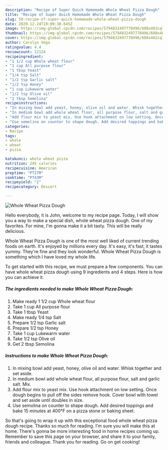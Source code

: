 ```yaml
---
description: "Recipe of Super Quick Homemade Whole Wheat Pizza Dough"
title: "Recipe of Super Quick Homemade Whole Wheat Pizza Dough"
slug: 50-recipe-of-super-quick-homemade-whole-wheat-pizza-dough
date: 2020-12-24T19:09:30.645Z
image: https://img-global.cpcdn.com/recipes/5794832497770496/680x482cq70/whole-wheat-pizza-dough-recipe-main-photo.jpg
thumbnail: https://img-global.cpcdn.com/recipes/5794832497770496/680x482cq70/whole-wheat-pizza-dough-recipe-main-photo.jpg
cover: https://img-global.cpcdn.com/recipes/5794832497770496/680x482cq70/whole-wheat-pizza-dough-recipe-main-photo.jpg
author: Carolyn Vega
ratingvalue: 4.4
reviewcount: 12124
recipeingredient:
- "1 1/2 cup Whole wheat flour"
- "1 cup All purpose flour"
- "1 tbsp Yeast"
- "1/4 tsp Salt"
- "1/2 tsp Garlic salt"
- "1/2 tsp Honey"
- "1 cup Lukewarm water"
- "1/2 tsp Olive oil"
- "2 tbsp Semolina"
recipeinstructions:
- "In mixing bowl add yeast, honey, olive oil and water. Whisk together and set aside."
- "In medium bowl add whole wheat flour, all purpose flour, salt and garlic salt. Mix."
- "Add flour mix to yeast mix. Use hook attachment on low setting. Once dough begins to pull off the sides remove hook. Cover bowl with towel and set aside until doubles in size."
- "Use semolina on counter to shape dough. Add desired toppings and bake 15 minutes at 400°F on a pizza stone or baking sheet."
categories:
- Recipe
tags:
- whole
- wheat
- pizza

katakunci: whole wheat pizza 
nutrition: 245 calories
recipecuisine: American
preptime: "PT27M"
cooktime: "PT43M"
recipeyield: "2"
recipecategory: Dessert

---
```



![Whole Wheat Pizza Dough](https://img-global.cpcdn.com/recipes/5794832497770496/680x482cq70/whole-wheat-pizza-dough-recipe-main-photo.jpg)

Hello everybody, it is John, welcome to my recipe page. Today, I will show you a way to make a special dish, whole wheat pizza dough. One of my favorites. For mine, I'm gonna make it a bit tasty. This will be really delicious.

Whole Wheat Pizza Dough is one of the most well liked of current trending foods on earth. It's enjoyed by millions every day. It's easy, it's fast, it tastes yummy. They're fine and they look wonderful. Whole Wheat Pizza Dough is something which I have loved my whole life.




To get started with this recipe, we must prepare a few components. You can have whole wheat pizza dough using 9 ingredients and 4 steps. Here is how you can achieve it.

<!--inarticleads1-->

##### The ingredients needed to make Whole Wheat Pizza Dough:

1. Make ready 1 1/2 cup Whole wheat flour
1. Take 1 cup All purpose flour
1. Take 1 tbsp Yeast
1. Make ready 1/4 tsp Salt
1. Prepare 1/2 tsp Garlic salt
1. Prepare 1/2 tsp Honey
1. Take 1 cup Lukewarm water
1. Take 1/2 tsp Olive oil
1. Get 2 tbsp Semolina




<!--inarticleads2-->

##### Instructions to make Whole Wheat Pizza Dough:

1. In mixing bowl add yeast, honey, olive oil and water. Whisk together and set aside.
1. In medium bowl add whole wheat flour, all purpose flour, salt and garlic salt. Mix.
1. Add flour mix to yeast mix. Use hook attachment on low setting. Once dough begins to pull off the sides remove hook. Cover bowl with towel and set aside until doubles in size.
1. Use semolina on counter to shape dough. Add desired toppings and bake 15 minutes at 400°F on a pizza stone or baking sheet.




So that's going to wrap it up with this exceptional food whole wheat pizza dough recipe. Thanks so much for reading. I'm sure you will make this at home. There's gonna be more interesting food in home recipes coming up. Remember to save this page on your browser, and share it to your family, friends and colleague. Thank you for reading. Go on get cooking!
